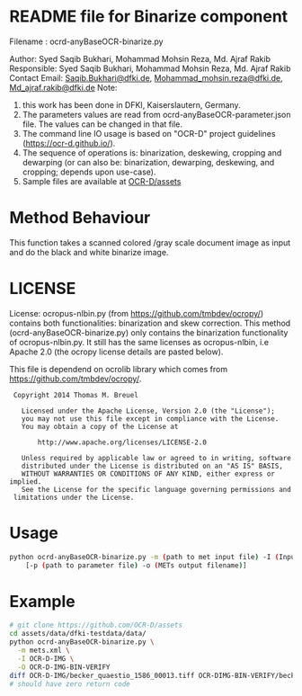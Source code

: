 # README file for Binarize component

Filename : ocrd-anyBaseOCR-binarize.py

Author: Syed Saqib Bukhari, Mohammad Mohsin Reza, Md. Ajraf Rakib
Responsible: Syed Saqib Bukhari, Mohammad Mohsin Reza, Md. Ajraf Rakib
Contact Email: Saqib.Bukhari@dfki.de, Mohammad_mohsin.reza@dfki.de, Md_ajraf.rakib@dfki.de
Note:
1. this work has been done in DFKI, Kaiserslautern, Germany.
2. The parameters values are read from ocrd-anyBaseOCR-parameter.json file. The values can be changed in that file.
3. The command line IO usage is based on "OCR-D" project guidelines (https://ocr-d.github.io/).
4. The sequence of operations is: binarization, deskewing, cropping and dewarping (or can also be: binarization, dewarping, deskewing, and cropping; depends upon use-case).
5. Sample files are available at [OCR-D/assets](https://github.com/OCR-D/ocrd-assets/tree/master/data/dfki-testdata)

# Method Behaviour

This function takes a scanned colored /gray scale document image as input and do the black and white binarize image.

# LICENSE

License: ocropus-nlbin.py (from https://github.com/tmbdev/ocropy/) contains both functionalities: binarization and skew correction. This method (ocrd-anyBaseOCR-binarize.py) only contains the binarization functionality of ocropus-nlbin.py. It still has the same licenses as ocropus-nlbin, i.e Apache 2.0 (the ocropy license details are pasted below).

This file is dependend on ocrolib library which comes from https://github.com/tmbdev/ocropy/.

```
 Copyright 2014 Thomas M. Breuel

   Licensed under the Apache License, Version 2.0 (the "License");
   you may not use this file except in compliance with the License.
   You may obtain a copy of the License at

       http://www.apache.org/licenses/LICENSE-2.0

   Unless required by applicable law or agreed to in writing, software
   distributed under the License is distributed on an "AS IS" BASIS,
   WITHOUT WARRANTIES OR CONDITIONS OF ANY KIND, either express or implied.
   See the License for the specific language governing permissions and
 limitations under the License.
 ```


# Usage

```sh
python ocrd-anyBaseOCR-binarize.py -m (path to met input file) -I (Input group name) -O (Output group name) -w (Working directory)
	[-p (path to parameter file) -o (METs output filename)]
```

# Example

```sh
# git clone https://github.com/OCR-D/assets
cd assets/data/dfki-testdata/data/
python ocrd-anyBaseOCR-binarize.py \
  -m mets.xml \
  -I OCR-D-IMG \
  -O OCR-D-IMG-BIN-VERIFY
diff OCR-D-IMG/becker_quaestio_1586_00013.tiff OCR-DIMG-BIN-VERIFY/becker_quaestio_1586_00013.tiff
# should have zero return code
```
